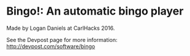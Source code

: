 # Bingo!: An automatic bingo player
Made by Logan Daniels at CarlHacks 2016.

See the Devpost page for more information: http://devpost.com/software/bingo
